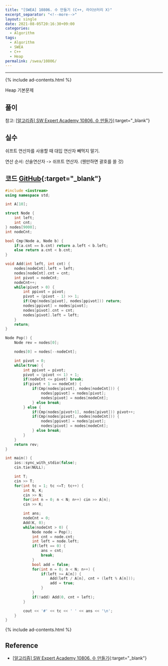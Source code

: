 ```yaml
---
title: "[SWEA] 10806. 수 만들기 (C++, 라이브러리 X)"
excerpt_separator: "<!--more-->"
layout: single
date: 2021-08-05T20:16:30+09:00
categories:
  - Algorithm
tags:
  - Algorithm
  - SWEA
  - C++
  - Heap
permalink: /swea/10806/
---
```

---
{% include ad-contents.html %}

Heap 기본문제


## 풀이

참고: [[알고리즘] SW Expert Academy 10806. 수 만들기](https://nankisu.tistory.com/38){:target="_blank"}

<!--more-->

## 실수

쉬프트 연산자를 사용할 때 대입 연산자 빼먹지 말기.

연산 순서: 산술연산자 -> 쉬프트 연산자. (웬만하면 괄호를 쓸 것)

## 코드 [GitHub](https://github.com/unionyy/samsung-algorithm-21/blob/main/heap/basic-problems/make-num/main.cpp){:target="_blank"}

```cpp
#include <iostream>
using namespace std;

int A[10];

struct Node {
    int left;
    int cnt;
} nodes[9000];
int nodeCnt;

bool Cmp(Node a, Node b) {
    if(a.cnt == b.cnt) return a.left < b.left;
    else return a.cnt < b.cnt;
}

void Add(int left, int cnt) {
    nodes[nodeCnt].left = left;
    nodes[nodeCnt].cnt = cnt;
    int pivot = nodeCnt;
    nodeCnt++;
    while(pivot > 0) {
        int ppivot = pivot;
        pivot = (pivot - 1) >> 1;
        if(Cmp(nodes[pivot], nodes[ppivot])) return;
        nodes[ppivot] = nodes[pivot];
        nodes[pivot].cnt = cnt;
        nodes[pivot].left = left;
    }
    return;
}

Node Pop() {
    Node rev = nodes[0];

    nodes[0] = nodes[--nodeCnt];

    int pivot = 0;
    while(true) {
        int ppivot = pivot;
        pivot = (pivot << 1) + 1;
        if(nodeCnt <= pivot) break;
        if(pivot + 1 == nodeCnt) {
            if(Cmp(nodes[pivot], nodes[nodeCnt])) {
                nodes[ppivot] = nodes[pivot];
                nodes[pivot] = nodes[nodeCnt];
            } else break;
        } else {
            if(Cmp(nodes[pivot+1], nodes[pivot])) pivot++;
            if(Cmp(nodes[pivot], nodes[nodeCnt])) {
                nodes[ppivot] = nodes[pivot];
                nodes[pivot] = nodes[nodeCnt];
            } else break;
        }
    }
    return rev;
}

int main() {
    ios::sync_with_stdio(false);
    cin.tie(NULL);

    int T;
    cin >> T;
    for(int tc = 1; tc <=T; tc++) {
        int N, K;
        cin >> N;
        for(int n = 0; n < N; n++) cin >> A[n];
        cin >> K;

        int ans;
        nodeCnt = 0;
        Add(K, 0);
        while(nodeCnt > 0) {
            Node node = Pop();
            int cnt = node.cnt;
            int left = node.left;
            if(left == 0) {
                ans = cnt;
                break;
            }
            bool add = false;
            for(int n = 0; n < N; n++) {
                if(left >= A[n]) {
                    Add(left / A[n], cnt + (left % A[n]));
                    add = true;
                }
            }
            if(!add) Add(0, cnt + left);
        }

        cout << '#' << tc << ' ' << ans << '\n';
    }
}
```

{% include ad-contents.html %}

## Reference

* [[알고리즘] SW Expert Academy 10806. 수 만들기](https://nankisu.tistory.com/38){:target="_blank"}